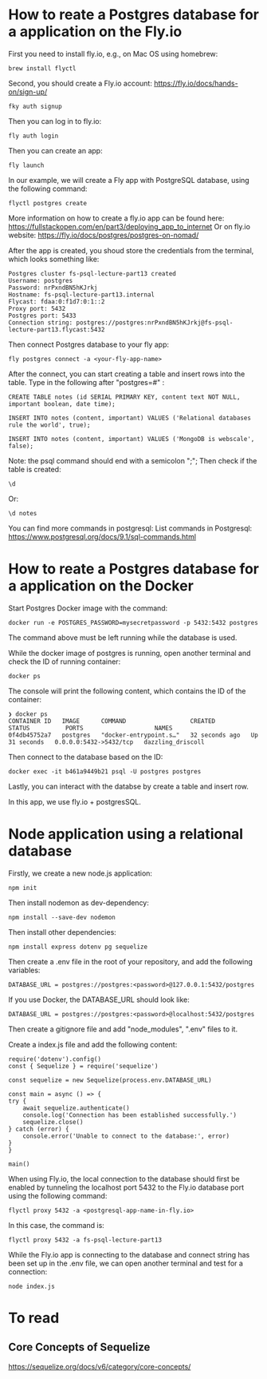 # How to reate a Postgres database for a application on the Fly.io

First you need to install fly.io, e.g., on Mac OS using homebrew:

    brew install flyctl

Second, you should create a Fly.io account: https://fly.io/docs/hands-on/sign-up/

    fky auth signup

Then you can log in to fly.io:

    fly auth login

Then you can create an app:

    fly launch

In our example, we will create a Fly app with PostgreSQL database, using the following command:

    flyctl postgres create

More information on how to create a fly.io app can be found here: https://fullstackopen.com/en/part3/deploying_app_to_internet
Or on fly.io website: https://fly.io/docs/postgres/postgres-on-nomad/

After the app is created, you shoud store the credentials from the terminal, which looks something like:

    Postgres cluster fs-psql-lecture-part13 created
    Username: postgres
    Password: nrPxndBN5hKJrkj
    Hostname: fs-psql-lecture-part13.internal
    Flycast: fdaa:0:f1d7:0:1::2
    Proxy port: 5432
    Postgres port: 5433
    Connection string: postgres://postgres:nrPxndBN5hKJrkj@fs-psql-lecture-part13.flycast:5432

Then connect Postgres database to your fly app:

    fly postgres connect -a <your-fly-app-name>

After the connect, you can start creating a table and insert rows into the table. Type in the following after "postgres=#" :

    CREATE TABLE notes (id SERIAL PRIMARY KEY, content text NOT NULL, important boolean, date time);

    INSERT INTO notes (content, important) VALUES ('Relational databases rule the world', true);

    INSERT INTO notes (content, important) VALUES ('MongoDB is webscale', false);

Note: the psql command should end with a semicolon ";";
Then check if the table is created:

    \d

Or:

    \d notes

You can find more commands in postgresql: List commands in Postgresql: https://www.postgresql.org/docs/9.1/sql-commands.html

# How to reate a Postgres database for a application on the Docker

Start Postgres Docker image with the command:

    docker run -e POSTGRES_PASSWORD=mysecretpassword -p 5432:5432 postgres

The command above must be left running while the database is used.

While the docker image of postgres is running, open another terminal and check the ID of running container:

    docker ps

The console will print the following content, which contains the ID of the container:

    ❯ docker ps
    CONTAINER ID   IMAGE      COMMAND                  CREATED          STATUS          PORTS                    NAMES
    0f4db45752a7   postgres   "docker-entrypoint.s…"   32 seconds ago   Up 31 seconds   0.0.0.0:5432->5432/tcp   dazzling_driscoll

Then connect to the database based on the ID:

    docker exec -it b461a9449b21 psql -U postgres postgres

Lastly, you can interact with the databse by create a table and insert row.

In this app, we use fly.io + postgresSQL.

# Node application using a relational database

Firstly, we create a new node.js application:

    npm init

Then install nodemon as dev-dependency:

    npm install --save-dev nodemon

Then install other dependencies:

    npm install express dotenv pg sequelize

Then create a .env file in the root of your repository, and add the following variables:

    DATABASE_URL = postgres://postgres:<password>@127.0.0.1:5432/postgres

If you use Docker, the DATABASE_URL should look like:

    DATABASE_URL = postgres://postgres:<password>@localhost:5432/postgres

Then create a gitignore file and add "node_modules", ".env" files to it.

Create a index.js file and add the following content:

    require('dotenv').config()
    const { Sequelize } = require('sequelize')

    const sequelize = new Sequelize(process.env.DATABASE_URL)

    const main = async () => {
    try {
        await sequelize.authenticate()
        console.log('Connection has been established successfully.')
        sequelize.close()
    } catch (error) {
        console.error('Unable to connect to the database:', error)
    }
    }

    main()

When using Fly.io, the local connection to the database should first be enabled by tunneling the localhost port 5432 to the Fly.io database port using the following command:

    flyctl proxy 5432 -a <postgresql-app-name-in-fly.io>

In this case, the command is:

    flyctl proxy 5432 -a fs-psql-lecture-part13

While the Fly.io app is connecting to the database and connect string has been set up in the .env file, we can open another terminal and test for a connection:

    node index.js

# To read

## Core Concepts of Sequelize

https://sequelize.org/docs/v6/category/core-concepts/

